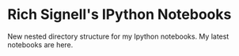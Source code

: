 Rich Signell's IPython Notebooks
=========

New nested directory structure for my Ipython notebooks.  My latest notebooks are here.
